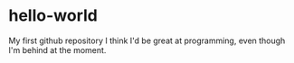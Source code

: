 # hello-world
My first github repository
I think I'd be great at programming, even though I'm behind at the moment.
